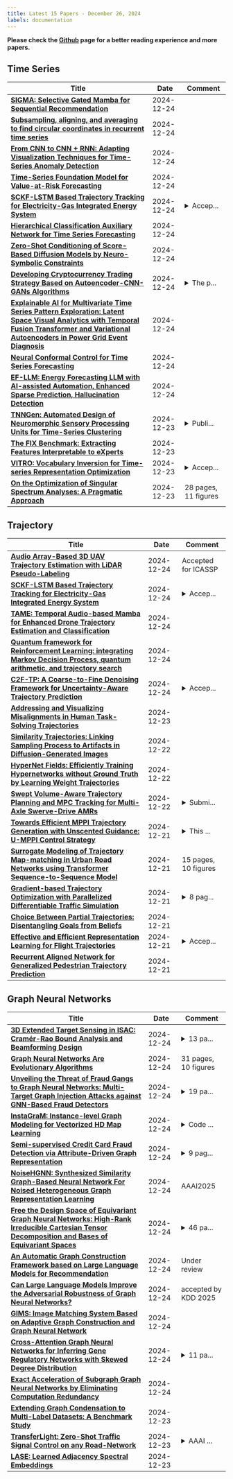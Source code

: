 ```yaml
---
title: Latest 15 Papers - December 26, 2024
labels: documentation
---
```

**Please check the [Github](https://github.com/zezhishao/MTS_Daily_ArXiv) page for a better reading experience and more papers.**

## Time Series
| **Title** | **Date** | **Comment** |
| --- | --- | --- |
| **[SIGMA: Selective Gated Mamba for Sequential Recommendation](http://arxiv.org/abs/2408.11451v4)** | 2024-12-24 |  |
| **[Subsampling, aligning, and averaging to find circular coordinates in recurrent time series](http://arxiv.org/abs/2412.18515v1)** | 2024-12-24 |  |
| **[From CNN to CNN + RNN: Adapting Visualization Techniques for Time-Series Anomaly Detection](http://arxiv.org/abs/2411.04707v3)** | 2024-12-24 |  |
| **[Time-Series Foundation Model for Value-at-Risk Forecasting](http://arxiv.org/abs/2410.11773v4)** | 2024-12-24 |  |
| **[SCKF-LSTM Based Trajectory Tracking for Electricity-Gas Integrated Energy System](http://arxiv.org/abs/2412.18357v1)** | 2024-12-24 | <details><summary>Accep...</summary><p>Accepted by IEEE Transactions on Industrial Informatics</p></details> |
| **[Hierarchical Classification Auxiliary Network for Time Series Forecasting](http://arxiv.org/abs/2405.18975v2)** | 2024-12-24 |  |
| **[Zero-Shot Conditioning of Score-Based Diffusion Models by Neuro-Symbolic Constraints](http://arxiv.org/abs/2308.16534v3)** | 2024-12-24 |  |
| **[Developing Cryptocurrency Trading Strategy Based on Autoencoder-CNN-GANs Algorithms](http://arxiv.org/abs/2412.18202v1)** | 2024-12-24 | <details><summary>The p...</summary><p>The paper was accepted by 2024 4th International Conference on Artificial Intelligence, Robotics, and Communication(ICAIRC 2024)</p></details> |
| **[Explainable AI for Multivariate Time Series Pattern Exploration: Latent Space Visual Analytics with Temporal Fusion Transformer and Variational Autoencoders in Power Grid Event Diagnosis](http://arxiv.org/abs/2412.16098v2)** | 2024-12-24 |  |
| **[Neural Conformal Control for Time Series Forecasting](http://arxiv.org/abs/2412.18144v1)** | 2024-12-24 |  |
| **[EF-LLM: Energy Forecasting LLM with AI-assisted Automation, Enhanced Sparse Prediction, Hallucination Detection](http://arxiv.org/abs/2411.00852v2)** | 2024-12-24 |  |
| **[TNNGen: Automated Design of Neuromorphic Sensory Processing Units for Time-Series Clustering](http://arxiv.org/abs/2412.17977v1)** | 2024-12-23 | <details><summary>Publi...</summary><p>Published in IEEE Transactions on Circuits and Systems II: Express Briefs, May 2024</p></details> |
| **[The FIX Benchmark: Extracting Features Interpretable to eXperts](http://arxiv.org/abs/2409.13684v3)** | 2024-12-23 |  |
| **[VITRO: Vocabulary Inversion for Time-series Representation Optimization](http://arxiv.org/abs/2412.17921v1)** | 2024-12-23 | <details><summary>Accep...</summary><p>Accepted to ICASSP 2025</p></details> |
| **[On the Optimization of Singular Spectrum Analyses: A Pragmatic Approach](http://arxiv.org/abs/2412.17793v1)** | 2024-12-23 | 28 pages, 11 figures |

## Trajectory
| **Title** | **Date** | **Comment** |
| --- | --- | --- |
| **[Audio Array-Based 3D UAV Trajectory Estimation with LiDAR Pseudo-Labeling](http://arxiv.org/abs/2412.12698v3)** | 2024-12-24 | Accepted for ICASSP |
| **[SCKF-LSTM Based Trajectory Tracking for Electricity-Gas Integrated Energy System](http://arxiv.org/abs/2412.18357v1)** | 2024-12-24 | <details><summary>Accep...</summary><p>Accepted by IEEE Transactions on Industrial Informatics</p></details> |
| **[TAME: Temporal Audio-based Mamba for Enhanced Drone Trajectory Estimation and Classification](http://arxiv.org/abs/2412.13037v4)** | 2024-12-24 |  |
| **[Quantum framework for Reinforcement Learning: integrating Markov Decision Process, quantum arithmetic, and trajectory search](http://arxiv.org/abs/2412.18208v1)** | 2024-12-24 |  |
| **[C2F-TP: A Coarse-to-Fine Denoising Framework for Uncertainty-Aware Trajectory Prediction](http://arxiv.org/abs/2412.13231v3)** | 2024-12-24 | <details><summary>Accep...</summary><p>Accepted by AAAI 2025</p></details> |
| **[Addressing and Visualizing Misalignments in Human Task-Solving Trajectories](http://arxiv.org/abs/2409.14191v2)** | 2024-12-23 |  |
| **[Similarity Trajectories: Linking Sampling Process to Artifacts in Diffusion-Generated Images](http://arxiv.org/abs/2412.17109v1)** | 2024-12-22 |  |
| **[HyperNet Fields: Efficiently Training Hypernetworks without Ground Truth by Learning Weight Trajectories](http://arxiv.org/abs/2412.17040v1)** | 2024-12-22 |  |
| **[Swept Volume-Aware Trajectory Planning and MPC Tracking for Multi-Axle Swerve-Drive AMRs](http://arxiv.org/abs/2412.16875v1)** | 2024-12-22 | <details><summary>Submi...</summary><p>Submitted to ICRA 2025</p></details> |
| **[Towards Efficient MPPI Trajectory Generation with Unscented Guidance: U-MPPI Control Strategy](http://arxiv.org/abs/2306.12369v3)** | 2024-12-21 | <details><summary>This ...</summary><p>This paper comprises 20 pages, 11 figures, 4 tables, 1 algorithm, and 1 appendix. It has been accepted for publication in the IEEE Transactions on Robotics (T-RO), December 2024</p></details> |
| **[Surrogate Modeling of Trajectory Map-matching in Urban Road Networks using Transformer Sequence-to-Sequence Model](http://arxiv.org/abs/2404.12460v3)** | 2024-12-21 | 15 pages, 10 figures |
| **[Gradient-based Trajectory Optimization with Parallelized Differentiable Traffic Simulation](http://arxiv.org/abs/2412.16750v1)** | 2024-12-21 | <details><summary>8 pag...</summary><p>8 pages, 6 figures, 2 tables</p></details> |
| **[Choice Between Partial Trajectories: Disentangling Goals from Beliefs](http://arxiv.org/abs/2410.22690v3)** | 2024-12-21 |  |
| **[Effective and Efficient Representation Learning for Flight Trajectories](http://arxiv.org/abs/2412.16581v1)** | 2024-12-21 | <details><summary>Accep...</summary><p>Accepted by AAAI 2025</p></details> |
| **[Recurrent Aligned Network for Generalized Pedestrian Trajectory Prediction](http://arxiv.org/abs/2403.05810v2)** | 2024-12-21 |  |

## Graph Neural Networks
| **Title** | **Date** | **Comment** |
| --- | --- | --- |
| **[3D Extended Target Sensing in ISAC: Cramér-Rao Bound Analysis and Beamforming Design](http://arxiv.org/abs/2412.06353v2)** | 2024-12-24 | <details><summary>13 pa...</summary><p>13 pages, 9 figures, partially published in IEEE Global Communications Conference 2024</p></details> |
| **[Graph Neural Networks Are Evolutionary Algorithms](http://arxiv.org/abs/2412.17629v2)** | 2024-12-24 | 31 pages, 10 figures |
| **[Unveiling the Threat of Fraud Gangs to Graph Neural Networks: Multi-Target Graph Injection Attacks against GNN-Based Fraud Detectors](http://arxiv.org/abs/2412.18370v1)** | 2024-12-24 | <details><summary>19 pa...</summary><p>19 pages, 5 figures, 12 tables, The 39th AAAI Conference on Artificial Intelligence (AAAI 2025)</p></details> |
| **[InstaGraM: Instance-level Graph Modeling for Vectorized HD Map Learning](http://arxiv.org/abs/2301.04470v3)** | 2024-12-24 | <details><summary>Code ...</summary><p>Code available at https://github.com/juyebshin/InstaGraM</p></details> |
| **[Semi-supervised Credit Card Fraud Detection via Attribute-Driven Graph Representation](http://arxiv.org/abs/2412.18287v1)** | 2024-12-24 | <details><summary>9 pag...</summary><p>9 pages, 5 figures, AAAI 2023, code: https://github.com/AI4Risk/antifraud</p></details> |
| **[NoiseHGNN: Synthesized Similarity Graph-Based Neural Network For Noised Heterogeneous Graph Representation Learning](http://arxiv.org/abs/2412.18267v1)** | 2024-12-24 | AAAI2025 |
| **[Free the Design Space of Equivariant Graph Neural Networks: High-Rank Irreducible Cartesian Tensor Decomposition and Bases of Equivariant Spaces](http://arxiv.org/abs/2412.18263v1)** | 2024-12-24 | <details><summary>46 pa...</summary><p>46 pages, 4 code snippets</p></details> |
| **[An Automatic Graph Construction Framework based on Large Language Models for Recommendation](http://arxiv.org/abs/2412.18241v1)** | 2024-12-24 | Under review |
| **[Can Large Language Models Improve the Adversarial Robustness of Graph Neural Networks?](http://arxiv.org/abs/2408.08685v3)** | 2024-12-24 | accepted by KDD 2025 |
| **[GIMS: Image Matching System Based on Adaptive Graph Construction and Graph Neural Network](http://arxiv.org/abs/2412.18221v1)** | 2024-12-24 |  |
| **[Cross-Attention Graph Neural Networks for Inferring Gene Regulatory Networks with Skewed Degree Distribution](http://arxiv.org/abs/2412.16220v2)** | 2024-12-24 | <details><summary>11 pa...</summary><p>11 pages, 6 figures,1 tabels</p></details> |
| **[Exact Acceleration of Subgraph Graph Neural Networks by Eliminating Computation Redundancy](http://arxiv.org/abs/2412.18125v1)** | 2024-12-24 |  |
| **[Extending Graph Condensation to Multi-Label Datasets: A Benchmark Study](http://arxiv.org/abs/2412.17961v1)** | 2024-12-23 |  |
| **[TransferLight: Zero-Shot Traffic Signal Control on any Road-Network](http://arxiv.org/abs/2412.09719v2)** | 2024-12-23 | <details><summary>AAAI ...</summary><p>AAAI Workshop Paper (MALTA)</p></details> |
| **[LASE: Learned Adjacency Spectral Embeddings](http://arxiv.org/abs/2412.17734v1)** | 2024-12-23 |  |

